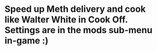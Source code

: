 # Speed up Meth delivery and cook like Walter White in Cook Off. Settings are in the mods sub-menu in-game :)
